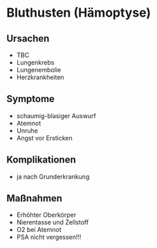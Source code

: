 # Bluthusten (Hämoptyse)

## Ursachen
+ TBC
+ Lungenkrebs
+ Lungenembolie
+ Herzkrankheiten

## Symptome
+ schaumig-blasiger Auswurf
+ Atemnot
+ Unruhe
+ Angst vor Ersticken

## Komplikationen
+ ja nach Grunderkrankung

## Maßnahmen
+ Erhöhter Oberkörper
+ Nierentasse und Zellstoff
+ O2 bei Atemnot
+ PSA nicht vergessen!!!